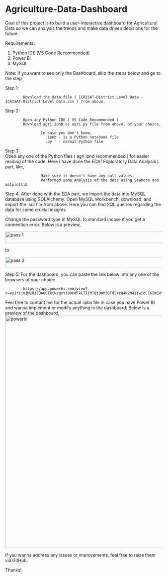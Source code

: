 # Agriculture-Data-Dashboard
Goal of this project is to build a user-interactive dashboard for Agricultural Data so we can analysis the trends and make data driven decisions for the future.

Requirements:
   1. Python IDE (VS Code Recommended)
   2. Power BI
   3. MySQL

Note: If you want to see only the Dashboard, skip the steps below and go to the step 

Step 1: 
            
            Download the data file ( ICRISAT-District Level Data - ICRISAT-District Level Data.csv ) from above.
            
Step 2:

            Open any Python IDE ( VS Code Recommended )
            Download agri.ipnb or agri.py file from above, of your choice,
                
                    In case you don't know, 
                      .ipnb - is a Python notebook file
                      .py   - normal Python file

Step 3:    
            Open any one of the Python files ( agri.ipnd recommended ) for easier reading of the code.
            Here I have done the EDA( Exploratory Data Analysis ) part, like,
                     
                    Make sure it doesn't have any null values.
                    Performed some Analysis of the data using Seaborn and matplotlib

Step 4:
            After done with the EDA part, we import the data into MySQL database using SQLAlchemy.
            Open MySQL Workbench, download, and import the .sql file from above.
            Here you can find SQL queries regarding the data for some crucial insights
            
Change the password type in MySQL to standard incase if you get a connection error. Below is a preview,

<img width="776" height="37" alt="pass 1" src="https://github.com/user-attachments/assets/dceffc9d-bc72-4761-bfb0-e8e685a8bc8d" />  

to  

<img width="797" height="33" alt="pass 2" src="https://github.com/user-attachments/assets/a2743feb-8064-487d-a304-0a7ad8869c87" />


Step 5:
            For the dashboard, you can paste the link below into any one of the browsers of your choice.

            https://app.powerbi.com/view?r=eyJrIjoiM2U1ZDA0OTktNzgxYi00OWFkLTljMTQtOWM3OTdlYzQ4N2M4IiwidCI6ImE4YWY5NGE1LThhZWQtNDdjOC1iNzFhLTVlZjM5MmY5OGE1NSJ9&embedImagePlaceholder=true

Feel free to contact me for the actual .ipbx file in case you have Power BI and wanna implement or modify anything in the dashboard.
Below is a preview of the dashboard,
<img width="1322" height="747" alt="powerbi" src="https://github.com/user-attachments/assets/7c59feb1-cb64-434d-a4cb-2f67b553ef63" />

If you wanna address any issues or improvements, feel free to raise them via GitHub.

Thanks!





